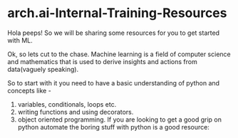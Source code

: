 # arch.ai-Internal-Training-Resources
Hola peeps! So we will be sharing some resources for you to get started with ML. 

Ok, so lets cut to the chase. Machine learning is a field of computer science and mathematics that is used to derive insights and actions from data(vaguely speaking).

So to start with it you need to have a basic understanding of python and concepts like -
  1. variables, conditionals, loops etc. 
  2. writing functions and using decorators.
  3. object oriented programming.
If you are looking to get a good grip on python automate the boring stuff with python is a good resource: 

